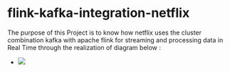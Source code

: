 # flink-kafka-integration-netflix
The purpose of this Project is to know how netflix uses the cluster combination kafka with apache flink for streaming and processing data in Real Time  through the realization of diagram below :
* ![](https://github.com/elanssariyassine/flink-kafka-integration-netflix/Architecture.png)
